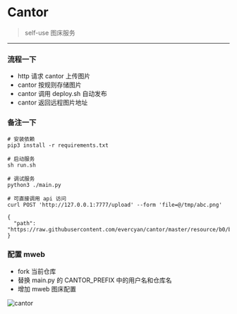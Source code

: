 # Cantor

> self-use 图床服务

---

### 流程一下

- http 请求 cantor 上传图片
- cantor 按规则存储图片
- cantor 调用 deploy.sh 自动发布
- cantor 返回远程图片地址

### 备注一下

```shell
# 安装依赖
pip3 install -r requirements.txt

# 启动服务
sh run.sh

# 调试服务
python3 ./main.py
``` 

```shell
# 可直接调用 api 访问
curl POST 'http://127.0.0.1:7777/upload' --form 'file=@/tmp/abc.png'

{
  "path": "https://raw.githubusercontent.com/evercyan/cantor/master/resource/b0/b0a94e0bf957bbc6bfcb8504953b6ae7.png"
}
```

### 配置 mweb

- fork 当前仓库
- 替换 main.py 的 CANTOR_PREFIX 中的用户名和仓库名
- 增加 mweb 图床配置

![cantor](https://raw.githubusercontent.com/evercyan/cantor/master/resource/b0/b0a94e0bf957bbc6bfcb8504953b6ae7.png)